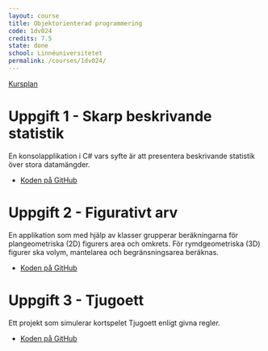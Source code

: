 ```yaml
---
layout: course
title: Objektorienterad programmering
code: 1dv024
credits: 7.5
state: done
school: Linnéuniversitetet
permalink: /courses/1dv024/
---
```


[Kursplan](/files/courseplan/1dv024.pdf)

Uppgift 1 - Skarp beskrivande statistik
===
En konsolapplikation i C# vars syfte är att presentera beskrivande statistik över stora datamängder.

- [Koden på GitHub](https://github.com/afandrey/1dv024/tree/master/Exam%20Assignment%201)

Uppgift 2 - Figurativt arv
===
En applikation som med hjälp av klasser grupperar beräkningarna för plangeometriska (2D) figurers area och omkrets. För rymdgeometriska (3D) figurer ska volym, mantelarea och begränsningsarea beräknas.

- [Koden på GitHub](https://github.com/afandrey/1dv024/tree/master/Exam%20Assignment%202)

Uppgift 3 - Tjugoett
===
Ett projekt som simulerar kortspelet Tjugoett enligt givna regler.

- [Koden på GitHub](https://github.com/afandrey/1dv024/tree/master/Exam%20Assignment%203)